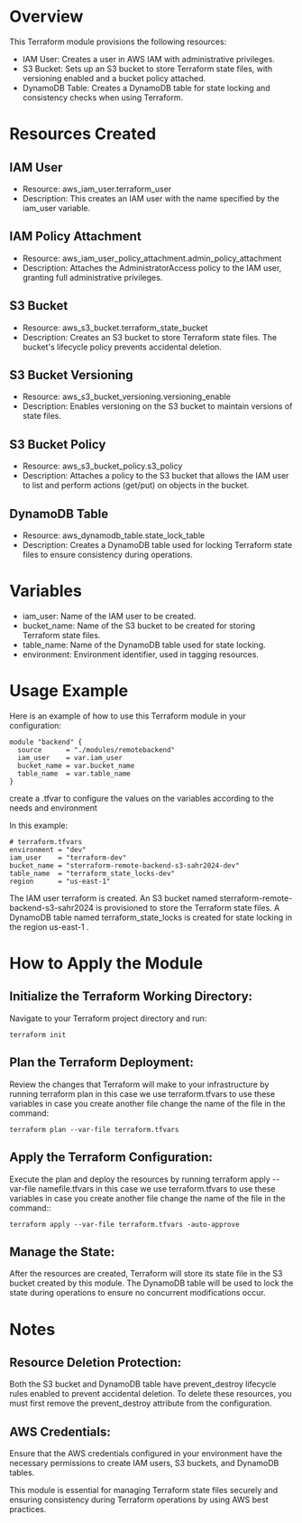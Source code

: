 # Overview

This Terraform module provisions the following resources:

- IAM User: Creates a user in AWS IAM with administrative privileges.
- S3 Bucket: Sets up an S3 bucket to store Terraform state files, with versioning enabled and a bucket policy attached.
- DynamoDB Table: Creates a DynamoDB table for state locking and consistency checks when using Terraform.

# Resources Created

## IAM User

- Resource: aws_iam_user.terraform_user
- Description: This creates an IAM user with the name specified by the iam_user variable.

## IAM Policy Attachment

- Resource: aws_iam_user_policy_attachment.admin_policy_attachment
- Description: Attaches the AdministratorAccess policy to the IAM user, granting full administrative privileges.

## S3 Bucket

- Resource: aws_s3_bucket.terraform_state_bucket
- Description: Creates an S3 bucket to store Terraform state files. The bucket's lifecycle policy prevents accidental deletion.

## S3 Bucket Versioning

- Resource: aws_s3_bucket_versioning.versioning_enable
- Description: Enables versioning on the S3 bucket to maintain versions of state files.

## S3 Bucket Policy

- Resource: aws_s3_bucket_policy.s3_policy
- Description: Attaches a policy to the S3 bucket that allows the IAM user to list and perform actions (get/put) on objects in the bucket.

## DynamoDB Table

- Resource: aws_dynamodb_table.state_lock_table
- Description: Creates a DynamoDB table used for locking Terraform state files to ensure consistency during operations.

# Variables
- iam_user: Name of the IAM user to be created.
- bucket_name: Name of the S3 bucket to be created for storing Terraform state files.
- table_name: Name of the DynamoDB table used for state locking.
- environment: Environment identifier, used in tagging resources.

# Usage Example
Here is an example of how to use this Terraform module in your configuration:

```
module "backend" {
  source      = "./modules/remotebackend"
  iam_user    = var.iam_user
  bucket_name = var.bucket_name
  table_name  = var.table_name
}

```
create a .tfvar to configure the values on the variables according to the needs and environment

In this example:
```
# terraform.tfvars
environment = "dev"
iam_user    = "terraform-dev"
bucket_name = "sterraform-remote-backend-s3-sahr2024-dev"
table_name  = "terraform_state_locks-dev"
region      = "us-east-1"
```

The IAM user terraform is created.
An S3 bucket named sterraform-remote-backend-s3-sahr2024 is provisioned to store the Terraform state files.
A DynamoDB table named terraform_state_locks is created for state locking in the region us-east-1 .

# How to Apply the Module

## Initialize the Terraform Working Directory:

Navigate to your Terraform project directory and run:
```
terraform init
```

## Plan the Terraform Deployment:

Review the changes that Terraform will make to your infrastructure by running terraform plan in this case we use terraform.tfvars to use these variables in case you create another file change the name of the file in the command:
```
terraform plan --var-file terraform.tfvars
```
## Apply the Terraform Configuration:

Execute the plan and deploy the resources by running terraform apply --var-file namefile.tfvars in this case we use terraform.tfvars to use these variables in case you create another file change the name of the file in the command::
```
terraform apply --var-file terraform.tfvars -auto-approve
```

## Manage the State:

After the resources are created, Terraform will store its state file in the S3 bucket created by this module. The DynamoDB table will be used to lock the state during operations to ensure no concurrent modifications occur.

# Notes
## Resource Deletion Protection:

Both the S3 bucket and DynamoDB table have prevent_destroy lifecycle rules enabled to prevent accidental deletion. To delete these resources, you must first remove the prevent_destroy attribute from the configuration.

## AWS Credentials:

Ensure that the AWS credentials configured in your environment have the necessary permissions to create IAM users, S3 buckets, and DynamoDB tables.

This module is essential for managing Terraform state files securely and ensuring consistency during Terraform operations by using AWS best practices.